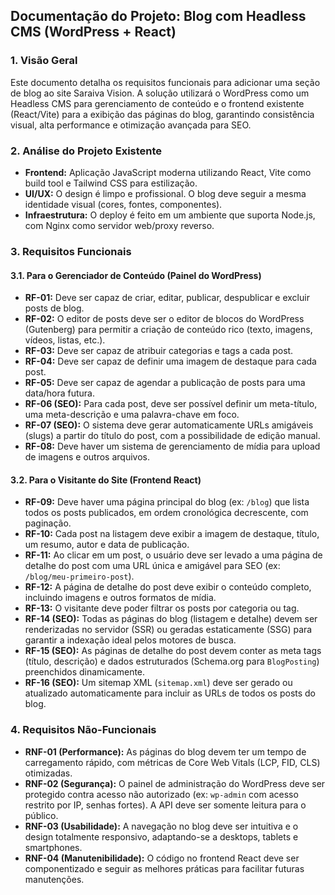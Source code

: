 ## **Documentação do Projeto: Blog com Headless CMS (WordPress + React)**

### 1. Visão Geral

Este documento detalha os requisitos funcionais para adicionar uma seção de blog ao site Saraiva Vision. A solução utilizará o WordPress como um Headless CMS para gerenciamento de conteúdo e o frontend existente (React/Vite) para a exibição das páginas do blog, garantindo consistência visual, alta performance e otimização avançada para SEO.

### 2. Análise do Projeto Existente

*   **Frontend:** Aplicação JavaScript moderna utilizando React, Vite como build tool e Tailwind CSS para estilização.
*   **UI/UX:** O design é limpo e profissional. O blog deve seguir a mesma identidade visual (cores, fontes, componentes).
*   **Infraestrutura:** O deploy é feito em um ambiente que suporta Node.js, com Nginx como servidor web/proxy reverso.

### 3. Requisitos Funcionais

#### 3.1. Para o Gerenciador de Conteúdo (Painel do WordPress)

*   **RF-01:** Deve ser capaz de criar, editar, publicar, despublicar e excluir posts de blog.
*   **RF-02:** O editor de posts deve ser o editor de blocos do WordPress (Gutenberg) para permitir a criação de conteúdo rico (texto, imagens, vídeos, listas, etc.).
*   **RF-03:** Deve ser capaz de atribuir categorias e tags a cada post.
*   **RF-04:** Deve ser capaz de definir uma imagem de destaque para cada post.
*   **RF-05:** Deve ser capaz de agendar a publicação de posts para uma data/hora futura.
*   **RF-06 (SEO):** Para cada post, deve ser possível definir um meta-título, uma meta-descrição e uma palavra-chave em foco.
*   **RF-07 (SEO):** O sistema deve gerar automaticamente URLs amigáveis (slugs) a partir do título do post, com a possibilidade de edição manual.
*   **RF-08:** Deve haver um sistema de gerenciamento de mídia para upload de imagens e outros arquivos.

#### 3.2. Para o Visitante do Site (Frontend React)

*   **RF-09:** Deve haver uma página principal do blog (ex: `/blog`) que lista todos os posts publicados, em ordem cronológica decrescente, com paginação.
*   **RF-10:** Cada post na listagem deve exibir a imagem de destaque, título, um resumo, autor e data de publicação.
*   **RF-11:** Ao clicar em um post, o usuário deve ser levado a uma página de detalhe do post com uma URL única e amigável para SEO (ex: `/blog/meu-primeiro-post`).
*   **RF-12:** A página de detalhe do post deve exibir o conteúdo completo, incluindo imagens e outros formatos de mídia.
*   **RF-13:** O visitante deve poder filtrar os posts por categoria ou tag.
*   **RF-14 (SEO):** Todas as páginas do blog (listagem e detalhe) devem ser renderizadas no servidor (SSR) ou geradas estaticamente (SSG) para garantir a indexação ideal pelos motores de busca.
*   **RF-15 (SEO):** As páginas de detalhe do post devem conter as meta tags (título, descrição) e dados estruturados (Schema.org para `BlogPosting`) preenchidos dinamicamente.
*   **RF-16 (SEO):** Um sitemap XML (`sitemap.xml`) deve ser gerado ou atualizado automaticamente para incluir as URLs de todos os posts do blog.

### 4. Requisitos Não-Funcionais

*   **RNF-01 (Performance):** As páginas do blog devem ter um tempo de carregamento rápido, com métricas de Core Web Vitals (LCP, FID, CLS) otimizadas.
*   **RNF-02 (Segurança):** O painel de administração do WordPress deve ser protegido contra acesso não autorizado (ex: `wp-admin` com acesso restrito por IP, senhas fortes). A API deve ser somente leitura para o público.
*   **RNF-03 (Usabilidade):** A navegação no blog deve ser intuitiva e o design totalmente responsivo, adaptando-se a desktops, tablets e smartphones.
*   **RNF-04 (Manutenibilidade):** O código no frontend React deve ser componentizado e seguir as melhores práticas para facilitar futuras manutenções.
